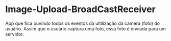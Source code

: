 # Image-Upload-BroadCastReceiver
App que fica ouvindo todos os eventos da ultilização da camera (foto) do usuário.
Assim que o usuário captura uma foto, essa foto é enviada para um servidor.
